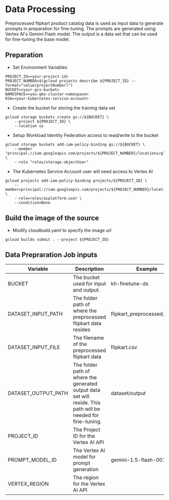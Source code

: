 # Data Processing

Preprocessed flipkart product catalog data is used as input data to generate prompts in preparation for fine-tuning.
The prompts are generated using Vertex AI's Gemini Flash model. The output is a data set that can be used for fine-tuning
the base model.


## Preparation
- Set Environment Variables
```
PROJECT_ID=<your-project-id>
PROJECT_NUMBER=$(gcloud projects describe ${PROJECT_ID} --format="value(projectNumber)")
BUCKET=<your-gcs-bucket>
NAMESPACE=<you-gke-cluster-namespace>
KSA=<your-kubernates-service-account>
```

- Create the bucket for storing the training data set
```
gcloud storage buckets create gs://${BUCKET} \
    --project ${PROJECT_ID} \
    --location us
```

- Setup Workload Identity Federation access to read/write to the bucket
```
gcloud storage buckets add-iam-policy-binding gs://${BUCKET} \
    --member "principal://iam.googleapis.com/projects/${PROJECT_NUMBER}/locations/global/workloadIdentityPools/${PROJECT_ID}.svc.id.goog/subject/ns/${NAMESPACE}/sa/${KSA}" \
    --role "roles/storage.objectUser"
```

- The Kubernetes Service Account user will need access to Vertex AI
```
gcloud projects add-iam-policy-binding projects/${PROJECT_ID} \
    --member=principal://iam.googleapis.com/projects/${PROJECT_NUMBER}/locations/global/workloadIdentityPools/${PROJECT_ID}.svc.id.goog/subject/ns/${NAMESPACE}/sa/${KSA} \
    --role=roles/aiplatform.user \
    --condition=None
```

## Build the image of the source
- Modify cloudbuild.yaml to specify the image url
```
gcloud builds submit . --project ${PROJECT_ID}
```

## Data Prepraration Job inputs
| Variable | Description | Example |
| --- | --- | --- |
| BUCKET | The bucket used for input and output. | kh-finetune-ds | 
| DATASET_INPUT_PATH | The folder path of where the preprocessed flipkart data resides | flipkart_preprocessed_dataset |
| DATASET_INPUT_FILE | The filename of the preprocessed flipkart data | flipkart.csv |
| DATASET_OUTPUT_PATH | The folder path of where the generated output data set will reside. This path will be needed for fine-tuning. | dataset/output |
| PROJECT_ID | The Project ID for the Vertex AI API | |
| PROMPT_MODEL_ID | The Vertex AI model for prompt generation | gemini-1.5-flash-001 |
| VERTEX_REGION | The region for the Vertex AI API | |
